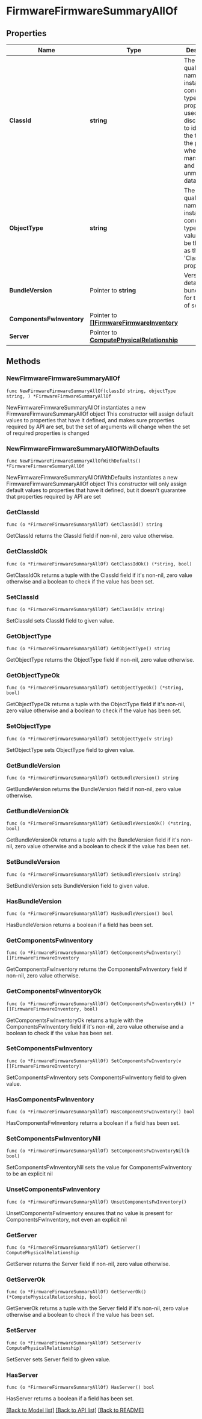 # FirmwareFirmwareSummaryAllOf

## Properties

Name | Type | Description | Notes
------------ | ------------- | ------------- | -------------
**ClassId** | **string** | The fully-qualified name of the instantiated, concrete type. This property is used as a discriminator to identify the type of the payload when marshaling and unmarshaling data. | [default to "firmware.FirmwareSummary"]
**ObjectType** | **string** | The fully-qualified name of the instantiated, concrete type. The value should be the same as the &#39;ClassId&#39; property. | [default to "firmware.FirmwareSummary"]
**BundleVersion** | Pointer to **string** | Version details at the bundle level for the each of server. | [optional] 
**ComponentsFwInventory** | Pointer to [**[]FirmwareFirmwareInventory**](FirmwareFirmwareInventory.md) |  | [optional] 
**Server** | Pointer to [**ComputePhysicalRelationship**](compute.Physical.Relationship.md) |  | [optional] 

## Methods

### NewFirmwareFirmwareSummaryAllOf

`func NewFirmwareFirmwareSummaryAllOf(classId string, objectType string, ) *FirmwareFirmwareSummaryAllOf`

NewFirmwareFirmwareSummaryAllOf instantiates a new FirmwareFirmwareSummaryAllOf object
This constructor will assign default values to properties that have it defined,
and makes sure properties required by API are set, but the set of arguments
will change when the set of required properties is changed

### NewFirmwareFirmwareSummaryAllOfWithDefaults

`func NewFirmwareFirmwareSummaryAllOfWithDefaults() *FirmwareFirmwareSummaryAllOf`

NewFirmwareFirmwareSummaryAllOfWithDefaults instantiates a new FirmwareFirmwareSummaryAllOf object
This constructor will only assign default values to properties that have it defined,
but it doesn't guarantee that properties required by API are set

### GetClassId

`func (o *FirmwareFirmwareSummaryAllOf) GetClassId() string`

GetClassId returns the ClassId field if non-nil, zero value otherwise.

### GetClassIdOk

`func (o *FirmwareFirmwareSummaryAllOf) GetClassIdOk() (*string, bool)`

GetClassIdOk returns a tuple with the ClassId field if it's non-nil, zero value otherwise
and a boolean to check if the value has been set.

### SetClassId

`func (o *FirmwareFirmwareSummaryAllOf) SetClassId(v string)`

SetClassId sets ClassId field to given value.


### GetObjectType

`func (o *FirmwareFirmwareSummaryAllOf) GetObjectType() string`

GetObjectType returns the ObjectType field if non-nil, zero value otherwise.

### GetObjectTypeOk

`func (o *FirmwareFirmwareSummaryAllOf) GetObjectTypeOk() (*string, bool)`

GetObjectTypeOk returns a tuple with the ObjectType field if it's non-nil, zero value otherwise
and a boolean to check if the value has been set.

### SetObjectType

`func (o *FirmwareFirmwareSummaryAllOf) SetObjectType(v string)`

SetObjectType sets ObjectType field to given value.


### GetBundleVersion

`func (o *FirmwareFirmwareSummaryAllOf) GetBundleVersion() string`

GetBundleVersion returns the BundleVersion field if non-nil, zero value otherwise.

### GetBundleVersionOk

`func (o *FirmwareFirmwareSummaryAllOf) GetBundleVersionOk() (*string, bool)`

GetBundleVersionOk returns a tuple with the BundleVersion field if it's non-nil, zero value otherwise
and a boolean to check if the value has been set.

### SetBundleVersion

`func (o *FirmwareFirmwareSummaryAllOf) SetBundleVersion(v string)`

SetBundleVersion sets BundleVersion field to given value.

### HasBundleVersion

`func (o *FirmwareFirmwareSummaryAllOf) HasBundleVersion() bool`

HasBundleVersion returns a boolean if a field has been set.

### GetComponentsFwInventory

`func (o *FirmwareFirmwareSummaryAllOf) GetComponentsFwInventory() []FirmwareFirmwareInventory`

GetComponentsFwInventory returns the ComponentsFwInventory field if non-nil, zero value otherwise.

### GetComponentsFwInventoryOk

`func (o *FirmwareFirmwareSummaryAllOf) GetComponentsFwInventoryOk() (*[]FirmwareFirmwareInventory, bool)`

GetComponentsFwInventoryOk returns a tuple with the ComponentsFwInventory field if it's non-nil, zero value otherwise
and a boolean to check if the value has been set.

### SetComponentsFwInventory

`func (o *FirmwareFirmwareSummaryAllOf) SetComponentsFwInventory(v []FirmwareFirmwareInventory)`

SetComponentsFwInventory sets ComponentsFwInventory field to given value.

### HasComponentsFwInventory

`func (o *FirmwareFirmwareSummaryAllOf) HasComponentsFwInventory() bool`

HasComponentsFwInventory returns a boolean if a field has been set.

### SetComponentsFwInventoryNil

`func (o *FirmwareFirmwareSummaryAllOf) SetComponentsFwInventoryNil(b bool)`

 SetComponentsFwInventoryNil sets the value for ComponentsFwInventory to be an explicit nil

### UnsetComponentsFwInventory
`func (o *FirmwareFirmwareSummaryAllOf) UnsetComponentsFwInventory()`

UnsetComponentsFwInventory ensures that no value is present for ComponentsFwInventory, not even an explicit nil
### GetServer

`func (o *FirmwareFirmwareSummaryAllOf) GetServer() ComputePhysicalRelationship`

GetServer returns the Server field if non-nil, zero value otherwise.

### GetServerOk

`func (o *FirmwareFirmwareSummaryAllOf) GetServerOk() (*ComputePhysicalRelationship, bool)`

GetServerOk returns a tuple with the Server field if it's non-nil, zero value otherwise
and a boolean to check if the value has been set.

### SetServer

`func (o *FirmwareFirmwareSummaryAllOf) SetServer(v ComputePhysicalRelationship)`

SetServer sets Server field to given value.

### HasServer

`func (o *FirmwareFirmwareSummaryAllOf) HasServer() bool`

HasServer returns a boolean if a field has been set.


[[Back to Model list]](../README.md#documentation-for-models) [[Back to API list]](../README.md#documentation-for-api-endpoints) [[Back to README]](../README.md)


